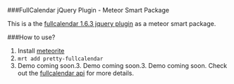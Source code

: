 ###FullCalendar jQuery Plugin - Meteor Smart Package

This is a the [fullcalendar 1.6.3 jquery plugin](http://arshaw.com/fullcalendar/) as a meteor smart package.

###How to use?

1. Install [meteorite](https://github.com/oortcloud/meteorite)
2. `mrt add pretty-fullcalendar`
3. Demo coming soon.3. Demo coming soon.3. Demo coming soon.
Check out the [fullcalendar api](http://arshaw.com/fullcalendar/docs/) for more details.
